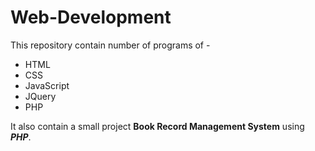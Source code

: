 # Web-Development
This repository contain number of programs of -
  * HTML
  * CSS
  * JavaScript
  * JQuery
  * PHP

It also contain a small project **Book Record Management System** using **_PHP_**.
